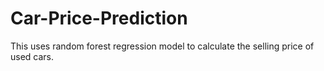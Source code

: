 # Car-Price-Prediction
This uses random forest regression model to calculate the selling price of used cars.
